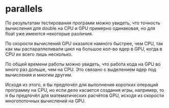 # parallels

По результатам тестирования программ можно увидеть, что точность вычисления для double на CPU и GPU примерно одинаковая, но для float уже имеются некоторые различия.

По скорости вычислений GPU оказался намного быстрее, чем CPU, так как мы распараллеливали цикл на большое кол-во ядер в GPU, когда в CPU их всего лишь несколько.

По общей времени работы можно увидеть, что работа кода на GPU во много раз дольше, чем на CPU. Это связано с выделением ядер под вычисления и многим другим.

Исходя из этого, я бы предпочёл для выполнения коротких операций программу на CPU, но если дело касается создания игры, например, то я бы предпочёл для математических расчётов GPU, исходя из скорости многопоточных вычислений на GPU.
